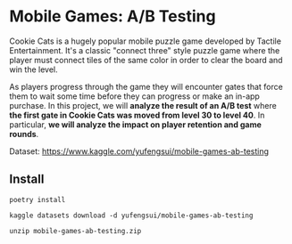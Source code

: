 # Mobile Games: A/B Testing

Cookie Cats is a hugely popular mobile puzzle game developed by Tactile Entertainment. It's a classic "connect three" style puzzle game where the player must connect tiles of the same color in order to clear the board and win the level.

As players progress through the game they will encounter gates that force them to wait some time before they can progress or make an in-app purchase. In this project, we will **analyze the result of an A/B test** where **the first gate in Cookie Cats was moved from level 30 to level 40**. In particular, **we will analyze the impact on player retention and game rounds**.

Dataset: https://www.kaggle.com/yufengsui/mobile-games-ab-testing

## Install

```
poetry install

kaggle datasets download -d yufengsui/mobile-games-ab-testing

unzip mobile-games-ab-testing.zip
```